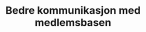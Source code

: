 ---
title: Bedre kommunikasjon med medlemsbasen
description:
 Avfall Norge hadde behov for å i høyere grad kunne bruke kundedata for å tilpasse kommunikasjonen de sendte med epost. Vi har bistått med å utvikle en integrasjon mellom Copper (CRM-system) og Mailchimp (verktøy for epostutsendelse). På denne måten ble kundene automatisk ble plassert i ulike kommunikasjonsløp og vi åpnet opp for en bedre og mer personifisert kommunikasjon. 
categories:
  - integrations
  - development
technologies:
- Node.js
- Fastify
customer: Avfall Norge
dateFrom: 2022-01-01
dateTo: 2022-01-01
---
